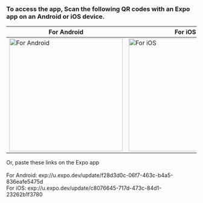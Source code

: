 <h3>To access the app, Scan the following QR codes with an Expo app on an Android or iOS device.</h3> 

| For Android | For iOS |
|-------------|---------|
| <a href="URL_FOR_ANDROID"><img src="https://qr.expo.dev/eas-update?updateId=f28d3d0c-06f7-463c-b4a5-836eafe5475d&appScheme=exp&host=u.expo.dev" alt="For Android" width="300"></a> | <a href="URL_FOR_IOS"><img src="https://qr.expo.dev/eas-update?updateId=c8076645-717d-473c-84d1-23262b1f3780&appScheme=exp&host=u.expo.dev" alt="For iOS" width="300"></a> |

Or, paste these links on the Expo app
<br><br>
For Android: exp://u.expo.dev/update/f28d3d0c-06f7-463c-b4a5-836eafe5475d
<br>
For iOS: exp://u.expo.dev/update/c8076645-717d-473c-84d1-23262b1f3780
